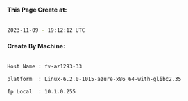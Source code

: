
   
#### This Page Create at:

```bash

2023-11-09 - 19:12:12 UTC

```

#### Create By Machine:

```bash

Host Name : fv-az1293-33

platform  : Linux-6.2.0-1015-azure-x86_64-with-glibc2.35

Ip Local  : 10.1.0.255

```

